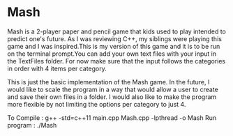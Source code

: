 # Mash

Mash is a 2-player paper and pencil game that kids used to play intended to predict one's future. 
As I was reviewing C++, my siblings were playing this game and I was inspired.This is my version
of this game and it is to be run on the terminal prompt.You can add your own text files with your 
input in the TextFiles folder. For now make sure that the input follows the categories in order 
with 4 items per category. 

This is just the basic implementation of the Mash game. In the future, I would like to scale the
program in a way that would allow a user to create and save their own files in a folder. I would
also like to make the program more flexible by not limiting the options per category to just 4.

To Compile  : g++ -std=c++11 main.cpp Mash.cpp -lpthread -o Mash
Run program : ./Mash
